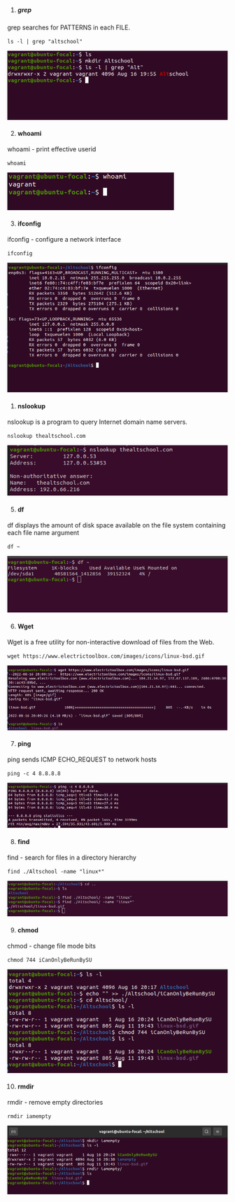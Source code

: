 1. ##### grep

grep searches for PATTERNS in each FILE.

`ls -l | grep "altschool"`

![image of using grep](./../images/grep.png)

2. #### whoami

whoami - print effective userid

`whoami`

![image of using whoami](./../images/whoami.png)

3. #### ifconfig

ifconfig - configure a network interface

`ifconfig`

![image of using ifconfig](../images/ifconfig.png)

1. #### nslookup

nslookup is a program to query Internet domain name servers.

`nslookup thealtschool.com`

![image using nslookup](./../images/nslookup.png)

5. #### df

df displays the amount of disk space available on the file system containing each file name argument

`df ~`

![image using df](./../images/df.png)

6. #### Wget

Wget is a free utility for non-interactive download of files from the Web.

`wget https://www.electrictoolbox.com/images/icons/linux-bsd.gif`

![image using Wget](./../images/Wget.png)

7. #### ping

ping sends ICMP ECHO_REQUEST to network hosts

`ping -c 4 8.8.8.8`

![image using ping](./../images/ping.png)

8. #### find

find - search for files in a directory hierarchy

`find ./Altschool -name "linux*" `

![image using find](./../images/find.png)

9. #### chmod

chmod - change file mode bits

`chmod 744 iCanOnlyBeRunBySU`

![image using chmod](../images/chmod.png)

10. #### rmdir

rmdir - remove empty directories

`rmdir iamempty`

![image using rmdir](./../images/rmdir.png)